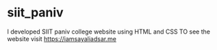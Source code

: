 # siit_paniv
I developed SIIT paniv college website using HTML and CSS TO see the website visit https://iamsayaliadsar.me

